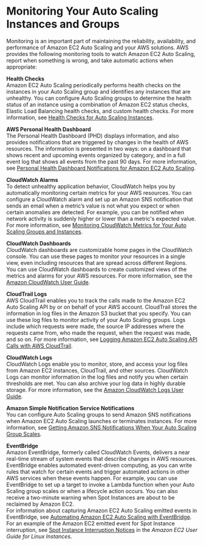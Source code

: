 # Monitoring Your Auto Scaling Instances and Groups<a name="as-monitoring-features"></a>

Monitoring is an important part of maintaining the reliability, availability, and performance of Amazon EC2 Auto Scaling and your AWS solutions\. AWS provides the following monitoring tools to watch Amazon EC2 Auto Scaling, report when something is wrong, and take automatic actions when appropriate:

**Health Checks**  
Amazon EC2 Auto Scaling periodically performs health checks on the instances in your Auto Scaling group and identifies any instances that are unhealthy\. You can configure Auto Scaling groups to determine the health status of an instance using a combination of Amazon EC2 status checks, Elastic Load Balancing health checks, and custom health checks\. For more information, see [Health Checks for Auto Scaling Instances](healthcheck.md)\.

**AWS Personal Health Dashboard**  
The Personal Health Dashboard \(PHD\) displays information, and also provides notifications that are triggered by changes in the health of AWS resources\. The information is presented in two ways: on a dashboard that shows recent and upcoming events organized by category, and in a full event log that shows all events from the past 90 days\. For more information, see [Personal Health Dashboard Notifications for Amazon EC2 Auto Scaling](monitoring-personal-health-dashboard.md)\.

**CloudWatch Alarms**  
To detect unhealthy application behavior, CloudWatch helps you by automatically monitoring certain metrics for your AWS resources\. You can configure a CloudWatch alarm and set up an Amazon SNS notification that sends an email when a metric’s value is not what you expect or when certain anomalies are detected\. For example, you can be notified when network activity is suddenly higher or lower than a metric's expected value\. For more information, see [Monitoring CloudWatch Metrics for Your Auto Scaling Groups and Instances](as-instance-monitoring.md)\.

**CloudWatch Dashboards**  
CloudWatch dashboards are customizable home pages in the CloudWatch console\. You can use these pages to monitor your resources in a single view, even including resources that are spread across different Regions\. You can use CloudWatch dashboards to create customized views of the metrics and alarms for your AWS resources\. For more information, see the [Amazon CloudWatch User Guide](https://docs.aws.amazon.com/AmazonCloudWatch/latest/DeveloperGuide/)\.

**CloudTrail Logs**  
AWS CloudTrail enables you to track the calls made to the Amazon EC2 Auto Scaling API by or on behalf of your AWS account\. CloudTrail stores the information in log files in the Amazon S3 bucket that you specify\. You can use these log files to monitor activity of your Auto Scaling groups\. Logs include which requests were made, the source IP addresses where the requests came from, who made the request, when the request was made, and so on\. For more information, see [Logging Amazon EC2 Auto Scaling API Calls with AWS CloudTrail](logging-using-cloudtrail.md)\.

**CloudWatch Logs**  
CloudWatch Logs enable you to monitor, store, and access your log files from Amazon EC2 instances, CloudTrail, and other sources\. CloudWatch Logs can monitor information in the log files and notify you when certain thresholds are met\. You can also archive your log data in highly durable storage\. For more information, see the [Amazon CloudWatch Logs User Guide](https://docs.aws.amazon.com/AmazonCloudWatch/latest/logs/)\.

**Amazon Simple Notification Service Notifications**  
You can configure Auto Scaling groups to send Amazon SNS notifications when Amazon EC2 Auto Scaling launches or terminates instances\. For more information, see [Getting Amazon SNS Notifications When Your Auto Scaling Group Scales](ASGettingNotifications.md)\. 

**EventBridge**  
Amazon EventBridge, formerly called CloudWatch Events, delivers a near real\-time stream of system events that describe changes in AWS resources\. EventBridge enables automated event\-driven computing, as you can write rules that watch for certain events and trigger automated actions in other AWS services when these events happen\. For example, you can use EventBridge to set up a target to invoke a Lambda function when your Auto Scaling group scales or when a lifecycle action occurs\. You can also receive a two\-minute warning when Spot Instances are about to be reclaimed by Amazon EC2\.   
For information about capturing Amazon EC2 Auto Scaling emitted events in EventBridge, see [Automating Amazon EC2 Auto Scaling with EventBridge](cloud-watch-events.md)\. For an example of the Amazon EC2 emitted event for Spot Instance interruption, see [Spot Instance Interruption Notices](https://docs.aws.amazon.com/AWSEC2/latest/UserGuide/spot-interruptions.html#spot-instance-termination-notices) in the *Amazon EC2 User Guide for Linux Instances*\.